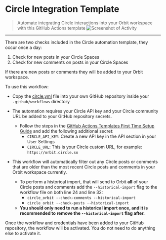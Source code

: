 # Circle Integration Template
> Automate integrating Circle interactions into your Orbit workspace with this GitHub Actions template
![Screenshot of Activity](https://raw.githubusercontent.com/orbit-love/community-ruby-circle-orbit/main/readme-images/screenshot_of_activity.png)
<hr />

There are two checks included in the Circle automation template, they occur once a day:

1. Check for new posts in your Circle Spaces
2. Check for new comments on posts in your Circle Spaces

If there are new posts or comments they will be added to your Orbit workspace.

To use this workflow:

* Copy the [circle.yml](https://github.com/orbit-love/github-actions-templates/blob/main/Circle/circle.yml) file into your own GitHub repository inside your `.github/workflows` directory

* The automation requires your Circle API key and your Circle community URL be added to your GitHub repository secrets.
    * Follow the steps in the [GitHub Actions Templates First Time Setup Guide](https://github.com/orbit-love/github-actions-templates/blob/main/FIRST_TIME_SETUP.md) and add the following additional secret:
        * `CIRCLE_API_KEY`: Create a new API key in the API section in your User Settings
        * `CIRCLE_URL`: This is your Circle custom URL, for example: `https://orbit.circle.so`
* This workflow will automatically filter out any Circle posts or comments that are older than the most recent Circle posts and comments in your Orbit workspace currently.
    * To perform a historical import, that will send to Orbit **all** of your Circle posts and comments add the `--historical-import` flag to the workflow file on both line 24 and line 32:
        * `circle_orbit --check-comments --historical-import`
        * `circle_orbit --check-posts --historical-import`
    * **You should only need to run a historical import once, and it is recommended to remove the `--historical-import` flag after.**

Once the workflow and credentials have been added to your GitHub repository, the workflow will be activated. You do not need to do anything else to activate it.
